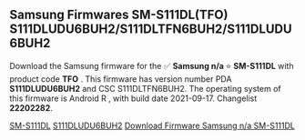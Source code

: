 <h2>Samsung Firmwares SM-S111DL(TFO) S111DLUDU6BUH2/S111DLTFN6BUH2/S111DLUDU6BUH2</h2>
Download the Samsung firmware for the ✅ <strong>Samsung n/a </strong> ⭐ <strong>SM-S111DL</strong> with product code <strong>TFO</strong> . This firmware has version number PDA <strong>S111DLUDU6BUH2</strong> and CSC S111DLTFN6BUH2. The operating system of this firmware is Android R , with build date 2021-09-17. Changelist <strong>22202282</strong>.


[SM-S111DL](https://samfirm.shop/samsung/model/SM-S111DL)
[S111DLUDU6BUH2](https://samfirm.shop/samsung/pda/S111DLUDU6BUH2)
[Download Firmware Samsung n/a SM-S111DL](https://samfirm.shop/samsung/firmware/457270)
